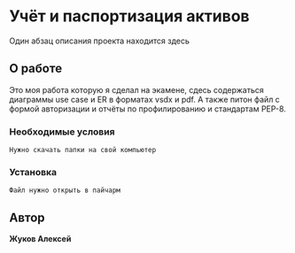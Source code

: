# Учёт и паспортизация активов

Один абзац описания проекта находится здесь

## О работе

Это моя работа которую я сделал на экамене, сдесь содержаться диаграммы use case и ER в форматах vsdx и pdf. А также питон файл с формой авторизации и отчёты по профилированию и стандартам PEP-8.

### Необходимые условия

```
Нужно скачать папки на свой компьютер
```

### Установка

```
Файл нужно открыть в пайчарм
```


## Автор

**Жуков Алексей**
